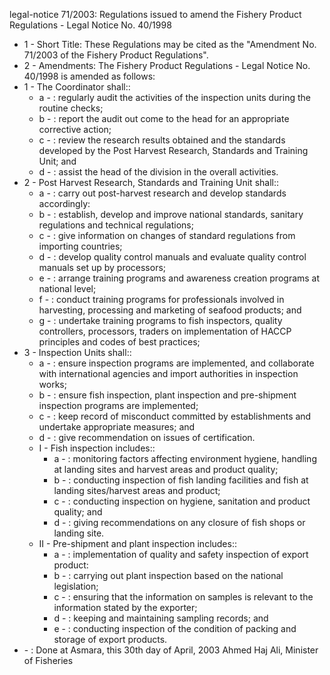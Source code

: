 legal-notice 71&#x2F;2003: Regulations issued to amend the Fishery Product Regulations - Legal Notice No. 40&#x2F;1998

<ul>
			<li>1 - Short Title: These Regulations may be cited as the &quot;Amendment No. 71&#x2F;2003 of the Fishery Product Regulations&quot;.<ul>
			</ul></li>			<li>2 - Amendments: The Fishery Product Regulations - Legal Notice No. 40&#x2F;1998 is amended as follows:<ul>
			</ul></li>			<li>1 - The Coordinator shall:: <ul>
						<li>a - : regularly audit the activities of the inspection units during the routine checks;<ul>
						</ul></li>						<li>b - : report the audit out come to the head for an appropriate corrective action;<ul>
						</ul></li>						<li>c - : review the research results obtained and the standards developed by the Post Harvest Research, Standards and Training Unit; and<ul>
						</ul></li>						<li>d - : assist the head of the division in the overall activities.<ul>
						</ul></li>			</ul></li>			<li>2 - Post Harvest Research, Standards and Training Unit shall:: <ul>
						<li>a - : carry out post-harvest research and develop standards accordingly:<ul>
						</ul></li>						<li>b - : establish, develop and improve national standards, sanitary regulations and technical regulations;<ul>
						</ul></li>						<li>c - : give information on changes of standard regulations from importing countries;<ul>
						</ul></li>						<li>d - : develop quality control manuals and evaluate quality control manuals set up by processors;<ul>
						</ul></li>						<li>e - : arrange training programs and awareness creation programs at national level;<ul>
						</ul></li>						<li>f - : conduct training programs for professionals involved in harvesting, processing and marketing of seafood products; and<ul>
						</ul></li>						<li>g - : undertake training programs to fish inspectors, quality controllers, processors, traders on implementation of HACCP principles and codes of best practices;<ul>
						</ul></li>			</ul></li>			<li>3 - Inspection Units shall:: <ul>
						<li>a - : ensure inspection programs are implemented, and collaborate with international agencies and import authorities in inspection works;<ul>
						</ul></li>						<li>b - : ensure fish inspection, plant inspection and pre-shipment inspection programs are implemented;<ul>
						</ul></li>						<li>c - : keep record of misconduct committed by establishments and undertake appropriate measures; and<ul>
						</ul></li>						<li>d - : give recommendation on issues of certification.<ul>
						</ul></li>						<li>I - Fish inspection includes:: <ul>
									<li>a - : monitoring factors affecting environment hygiene, handling at landing sites and harvest areas and product quality;<ul>
									</ul></li>									<li>b - : conducting inspection of fish landing facilities and fish at landing sites&#x2F;harvest areas and product;<ul>
									</ul></li>									<li>c - : conducting inspection on hygiene, sanitation and product quality; and<ul>
									</ul></li>									<li>d - : giving recommendations on any closure of fish shops or landing site.<ul>
									</ul></li>						</ul></li>						<li>II - Pre-shipment and plant inspection includes:: <ul>
									<li>a - : implementation of quality and safety inspection of export product:<ul>
									</ul></li>									<li>b - : carrying out plant inspection based on the national legislation;<ul>
									</ul></li>									<li>c - : ensuring that the information on samples is relevant to the information stated by the exporter;<ul>
									</ul></li>									<li>d - : keeping and maintaining sampling records; and<ul>
									</ul></li>									<li>e - : conducting inspection of the condition of packing and storage of export products.<ul>
									</ul></li>						</ul></li>			</ul></li>			<li> - : Done at Asmara, this 30th day of April, 2003 Ahmed Haj Ali, Minister of Fisheries<ul>
			</ul></li></ul>